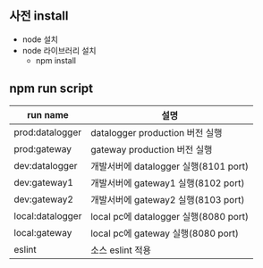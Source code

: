 ## 사전 install

*   node 설치
*   node 라이브러리 설치
    *   npm install

## npm run script

| run name   | 설명 |
|----------|-------------|
| prod:datalogger |  datalogger production 버전 실행 |
| prod:gateway |  gateway production 버전 실행 |
| dev:datalogger | 개발서버에 datalogger 실행(8101 port) |
| dev:gateway1 | 개발서버에 gateway1 실행(8102 port) |
| dev:gateway2 | 개발서버에 gateway2 실행(8103 port) |
| local:datalogger | local pc에 datalogger 실행(8080 port) |
| local:gateway | local pc에 gateway 실행(8080 port) |
| eslint | 소스 eslint 적용 |